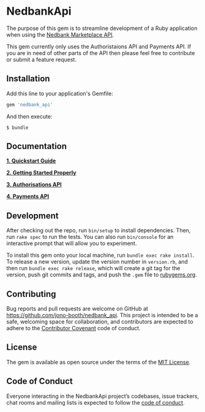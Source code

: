# NedbankApi

The purpose of this gem is to streamline development of a Ruby application when using the [Nedbank Marketplace API](https://apim.nedbank.co.za/static/docs).

This gem currently only uses the Authoristaions API and Payments API. If you are in need of other parts of the API then please feel free to contribute or submit a feature request.

## Installation

Add this line to your application's Gemfile:

```ruby
gem 'nedbank_api'
```

And then execute:

    $ bundle

## Documentation

**[1. Quickstart Guide](https://github.com/jono-booth/nedbank_api/wiki)**

**[2. Getting Started Properly](https://github.com/jono-booth/nedbank_api/wiki/Getting-Started)**

**[3. Authorisations API](https://github.com/jono-booth/nedbank_api/wiki/Authorisations-API)**

**[4. Payments API](https://github.com/jono-booth/nedbank_api/wiki/Payments-API)**


## Development

After checking out the repo, run `bin/setup` to install dependencies. Then, run `rake spec` to run the tests. You can also run `bin/console` for an interactive prompt that will allow you to experiment.

To install this gem onto your local machine, run `bundle exec rake install`. To release a new version, update the version number in `version.rb`, and then run `bundle exec rake release`, which will create a git tag for the version, push git commits and tags, and push the `.gem` file to [rubygems.org](https://rubygems.org).

## Contributing

Bug reports and pull requests are welcome on GitHub at https://github.com/jono-booth/nedbank_api. This project is intended to be a safe, welcoming space for collaboration, and contributors are expected to adhere to the [Contributor Covenant](http://contributor-covenant.org) code of conduct.

## License

The gem is available as open source under the terms of the [MIT License](https://opensource.org/licenses/MIT).

## Code of Conduct

Everyone interacting in the NedbankApi project’s codebases, issue trackers, chat rooms and mailing lists is expected to follow the [code of conduct](https://github.com/jono-booth/nedbank_api/blob/master/CODE_OF_CONDUCT.md).
